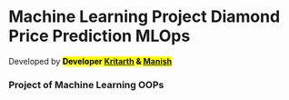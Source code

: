 # Machine Learning Project Diamond Price Prediction MLOps
Developed by
<mark> **Developer [Kritarth](https://github.com/Kritarth123-prince) & [Manish](https://github.com/Manish-Nailwal)** </mark> 
### Project of Machine Learning OOPs
